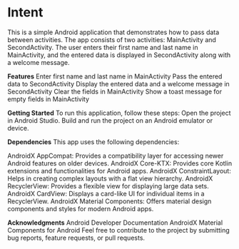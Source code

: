 # Intent
 
This is a simple Android application that demonstrates how to pass data between activities. The app consists of two activities: MainActivity and SecondActivity. The user enters their first name and last name in MainActivity, and the entered data is displayed in SecondActivity along with a welcome message.

**Features**
Enter first name and last name in MainActivity
Pass the entered data to SecondActivity
Display the entered data and a welcome message in SecondActivity
Clear the fields in MainActivity
Show a toast message for empty fields in MainActivity


**Getting Started**
To run this application, follow these steps:
Open the project in Android Studio.
Build and run the project on an Android emulator or device.

**Dependencies**
This app uses the following dependencies:

AndroidX AppCompat: Provides a compatibility layer for accessing newer Android features on older devices.
AndroidX Core-KTX: Provides core Kotlin extensions and functionalities for Android apps.
AndroidX ConstraintLayout: Helps in creating complex layouts with a flat view hierarchy.
AndroidX RecyclerView: Provides a flexible view for displaying large data sets.
AndroidX CardView: Displays a card-like UI for individual items in a RecyclerView.
AndroidX Material Components: Offers material design components and styles for modern Android apps.

**Acknowledgments**
Android Developer Documentation
AndroidX
Material Components for Android
Feel free to contribute to the project by submitting bug reports, feature requests, or pull requests.
